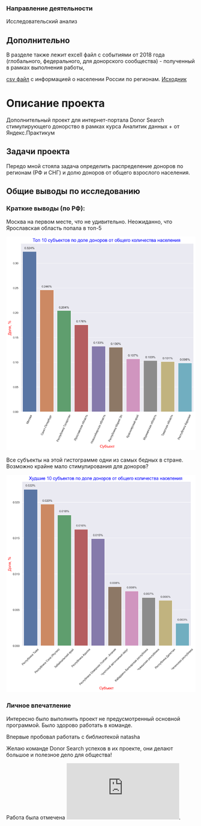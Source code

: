 ### Направление деятельности
Исследовательский анализ

## Дополнительно

В разделе также лежит excell файл с событиями от 2018 года (глобального, федерального, для донорского сообщества) - полученный в рамках выполнения работы,

[csv файл](https://disk.yandex.ru/d/utmgebPbkO2adQ) с информацией о населении России по регионам. [Исходник](https://www.data-in.ru/data-catalog/datasets/160/)

# Описание проекта
Дополнительный проект для интернет-портала Donor Search стимулирующего донорство в рамках курса Аналитик данных + от Яндекс.Практикум

## Задачи проекта

Передо мной стояла задача определить распределение доноров по регионам (РФ и СНГ) и долю доноров от общего взрослого населения.

## Общие выводы по исследованию

### Краткие выводы (по РФ):

Москва на первом месте, что не удивительно.
Неожиданно, что Ярославская область попала в топ-5

![Топ 10 субъектов по доле доноров от общего количества населения ](https://github.com/convair36/my-projects/blob/main/%D0%94%D0%BE%D0%BD%D0%BE%D1%80%D0%BE%D1%81%D1%82%D0%B2%D0%BE_%D0%B2_%D0%A0%D0%BE%D1%81%D1%81%D0%B8%D0%B8_%D0%B8_%D0%A1%D0%9D%D0%93/%D0%B0%D0%B0%D0%B0.png "Топ 10 субъектов по доле доноров от общего количества населения")

Все субъекты на этой гистограмме одни из самых бедных в стране. Возможно крайне мало стимулирования для доноров?

![Худшие 10 субъектов по доле доноров от общего количества населения](https://github.com/convair36/my-projects/blob/main/%D0%94%D0%BE%D0%BD%D0%BE%D1%80%D0%BE%D1%81%D1%82%D0%B2%D0%BE_%D0%B2_%D0%A0%D0%BE%D1%81%D1%81%D0%B8%D0%B8_%D0%B8_%D0%A1%D0%9D%D0%93/index.png "Худшие 10 субъектов по доле доноров от общего количества населения")

### Личное впечатление

Интересно было выполнить проект не предусмотренный основной программой.
Было здорово работать в команде. 

Впервые пробовал работать с библиотекой natasha

Желаю команде Donor Search успехов в их проекте, они делают большое и полезное дело для общества!

Работа была отмечена ![Благодарностью](https://github.com/convair36/my-projects/blob/main/%D0%94%D0%BE%D0%BD%D0%BE%D1%80%D0%BE%D1%81%D1%82%D0%B2%D0%BE_%D0%B2_%D0%A0%D0%BE%D1%81%D1%81%D0%B8%D0%B8_%D0%B8_%D0%A1%D0%9D%D0%93/%D0%9C%D0%B5%D0%BB%D1%8C%D0%BD%D0%B8%D0%BA%D0%BE%D0%B2%D1%83%20%D0%90%D0%BB%D0%B5%D0%BA%D1%81%D0%B0%D0%BD%D0%B4%D1%80%D1%83.pdf "Благодарность").


